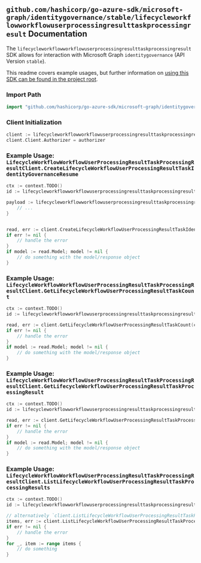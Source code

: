 
## `github.com/hashicorp/go-azure-sdk/microsoft-graph/identitygovernance/stable/lifecycleworkflowworkflowuserprocessingresulttaskprocessingresult` Documentation

The `lifecycleworkflowworkflowuserprocessingresulttaskprocessingresult` SDK allows for interaction with Microsoft Graph `identitygovernance` (API Version `stable`).

This readme covers example usages, but further information on [using this SDK can be found in the project root](https://github.com/hashicorp/go-azure-sdk/tree/main/docs).

### Import Path

```go
import "github.com/hashicorp/go-azure-sdk/microsoft-graph/identitygovernance/stable/lifecycleworkflowworkflowuserprocessingresulttaskprocessingresult"
```


### Client Initialization

```go
client := lifecycleworkflowworkflowuserprocessingresulttaskprocessingresult.NewLifecycleWorkflowWorkflowUserProcessingResultTaskProcessingResultClientWithBaseURI("https://graph.microsoft.com")
client.Client.Authorizer = authorizer
```


### Example Usage: `LifecycleWorkflowWorkflowUserProcessingResultTaskProcessingResultClient.CreateLifecycleWorkflowUserProcessingResultTaskIdentityGovernanceResume`

```go
ctx := context.TODO()
id := lifecycleworkflowworkflowuserprocessingresulttaskprocessingresult.NewIdentityGovernanceLifecycleWorkflowWorkflowIdUserProcessingResultIdTaskProcessingResultID("workflowId", "userProcessingResultId", "taskProcessingResultId")

payload := lifecycleworkflowworkflowuserprocessingresulttaskprocessingresult.CreateLifecycleWorkflowUserProcessingResultTaskIdentityGovernanceResumeRequest{
	// ...
}


read, err := client.CreateLifecycleWorkflowUserProcessingResultTaskIdentityGovernanceResume(ctx, id, payload, lifecycleworkflowworkflowuserprocessingresulttaskprocessingresult.DefaultCreateLifecycleWorkflowUserProcessingResultTaskIdentityGovernanceResumeOperationOptions())
if err != nil {
	// handle the error
}
if model := read.Model; model != nil {
	// do something with the model/response object
}
```


### Example Usage: `LifecycleWorkflowWorkflowUserProcessingResultTaskProcessingResultClient.GetLifecycleWorkflowUserProcessingResultTaskCount`

```go
ctx := context.TODO()
id := lifecycleworkflowworkflowuserprocessingresulttaskprocessingresult.NewIdentityGovernanceLifecycleWorkflowWorkflowIdUserProcessingResultID("workflowId", "userProcessingResultId")

read, err := client.GetLifecycleWorkflowUserProcessingResultTaskCount(ctx, id, lifecycleworkflowworkflowuserprocessingresulttaskprocessingresult.DefaultGetLifecycleWorkflowUserProcessingResultTaskCountOperationOptions())
if err != nil {
	// handle the error
}
if model := read.Model; model != nil {
	// do something with the model/response object
}
```


### Example Usage: `LifecycleWorkflowWorkflowUserProcessingResultTaskProcessingResultClient.GetLifecycleWorkflowUserProcessingResultTaskProcessingResult`

```go
ctx := context.TODO()
id := lifecycleworkflowworkflowuserprocessingresulttaskprocessingresult.NewIdentityGovernanceLifecycleWorkflowWorkflowIdUserProcessingResultIdTaskProcessingResultID("workflowId", "userProcessingResultId", "taskProcessingResultId")

read, err := client.GetLifecycleWorkflowUserProcessingResultTaskProcessingResult(ctx, id, lifecycleworkflowworkflowuserprocessingresulttaskprocessingresult.DefaultGetLifecycleWorkflowUserProcessingResultTaskProcessingResultOperationOptions())
if err != nil {
	// handle the error
}
if model := read.Model; model != nil {
	// do something with the model/response object
}
```


### Example Usage: `LifecycleWorkflowWorkflowUserProcessingResultTaskProcessingResultClient.ListLifecycleWorkflowUserProcessingResultTaskProcessingResults`

```go
ctx := context.TODO()
id := lifecycleworkflowworkflowuserprocessingresulttaskprocessingresult.NewIdentityGovernanceLifecycleWorkflowWorkflowIdUserProcessingResultID("workflowId", "userProcessingResultId")

// alternatively `client.ListLifecycleWorkflowUserProcessingResultTaskProcessingResults(ctx, id, lifecycleworkflowworkflowuserprocessingresulttaskprocessingresult.DefaultListLifecycleWorkflowUserProcessingResultTaskProcessingResultsOperationOptions())` can be used to do batched pagination
items, err := client.ListLifecycleWorkflowUserProcessingResultTaskProcessingResultsComplete(ctx, id, lifecycleworkflowworkflowuserprocessingresulttaskprocessingresult.DefaultListLifecycleWorkflowUserProcessingResultTaskProcessingResultsOperationOptions())
if err != nil {
	// handle the error
}
for _, item := range items {
	// do something
}
```
